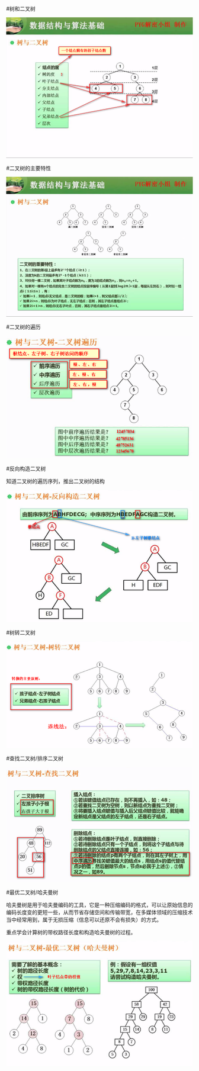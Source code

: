 #树和二叉树

![](/imgs/1.7.7-1树与二叉树.png)

#二叉树的主要特性

![](/imgs/1.7.7-2二叉树.png)

#二叉树的遍历

![](/imgs/1.7.7-3二叉树的遍历.png)

#反向构造二叉树

知道二叉树的遍历序列，推出二叉树的结构

![](/imgs/1.7.7-4反向构造二叉树.png)

#树转二叉树

![](/imgs/1.7.7-5树转二叉树.png)

#查找二叉树/排序二叉树

![](/imgs/1.7.7-6排序二叉树.png)

#最优二叉树/哈夫曼树

哈夫曼树是用于哈夫曼编码的工具，它是一种压缩编码的格式，可以让原始信息的编码长度变的更短一些，从而节省存储空间和传输带宽，在多媒体领域的压缩技术当中经常用到，属于无损压缩（信息可以还原不会有损失）的方式。

重点学会计算树的带权路径长度和构造哈夫曼树的过程。

![](/imgs/1.7.7-7最优二叉树.png)



